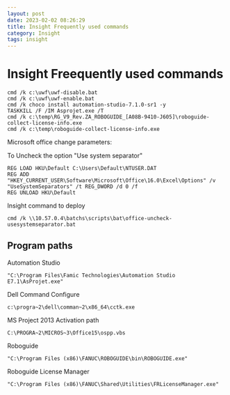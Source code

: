 ```yaml
---
layout: post
date: 2023-02-02 08:26:29
title: Insight Frequently used commands
category: Insight
tags: insight
---
```



# Insight Freequently used commands

```batch
cmd /k c:\uwf\uwf-disable.bat
cmd /k c:\uwf\uwf-enable.bat
cmd /k choco install automation-studio-7.1.0-sr1 -y
TASKKILL /F /IM Asprojet.exe /T
cmd /k c:\temp\RG_V9_Rev.ZA_ROBOGUIDE_[A08B-9410-J605]\roboguide-collect-license-info.exe
cmd /k c:\temp\roboguide-collect-license-info.exe

```
Microsoft office change parameters:

To Uncheck the option "Use system separator"

```batch
REG LOAD HKU\Default C:\Users\Default\NTUSER.DAT
REG ADD "HKEY_CURRENT_USER\Software\Microsoft\Office\16.0\Excel\Options" /v "UseSystemSeparators" /t REG_DWORD /d 0 /f
REG UNLOAD HKU\Default
```

Insight command to deploy

```batch
cmd /k \\10.57.0.4\batchs\scripts\bat\office-uncheck-usesystemseparator.bat
```



## Program paths

Automation Studio
```
"C:\Program Files\Famic Technologies\Automation Studio E7.1\AsProjet.exe"
```

Dell Command Configure
```
c:\progra~2\dell\comman~2\x86_64\cctk.exe
```

MS Project 2013 Activation path
```
C:\PROGRA~2\MICROS~3\Office15\ospp.vbs
```

Roboguide 
```
"C:\Program Files (x86)\FANUC\ROBOGUIDE\bin\ROBOGUIDE.exe"
```

Roboguide License Manager
```
"C:\Program Files (x86)\FANUC\Shared\Utilities\FRLicenseManager.exe"
```
